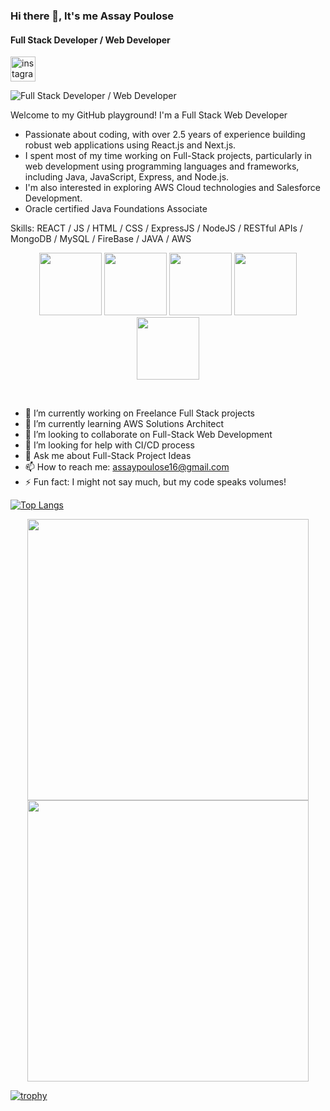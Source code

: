 ### Hi there 👋, It's me Assay Poulose
#### Full Stack Developer / Web Developer    

   [<img src='https://cdn.jsdelivr.net/npm/simple-icons@3.0.1/icons/instagram.svg' alt='instagram' height='40'>](https://www.instagram.com/https://www.instagram.com/coding_girl_93//)  


![Full Stack Developer / Web Developer](https://img.freepik.com/premium-photo/banner-young-girl-using-laptop-coding-progr-digital-native-gen-alpha-design_655090-558253.jpg)

Welcome to my GitHub playground! I'm a Full Stack Web Developer
- Passionate about coding, with over 2.5 years of experience building robust web applications using React.js and Next.js. 
- I spent most of my time working on Full-Stack projects, particularly in web development using programming languages and frameworks, including Java, JavaScript, Express, and Node.js.
- I'm also interested in exploring AWS Cloud technologies and Salesforce Development.
- Oracle certified Java Foundations Associate

Skills: REACT / JS / HTML / CSS / ExpressJS / NodeJS / RESTful APIs / MongoDB / MySQL / FireBase / JAVA / AWS 
<p align="center">
   <img src="https://i.giphy.com/media/v1.Y2lkPTc5MGI3NjExbmI3d3U4ZmY4cWhnZGd4MDNsbTlhdzcyZWJtbHhiZnBrc2J3dDN3dCZlcD12MV9pbnRlcm5hbF9naWZfYnlfaWQmY3Q9cw/tAjb5pyCEBhEb8jWxC/giphy.gif" width="100">
   <img src="https://media3.giphy.com/media/ln7z2eWriiQAllfVcn/200w.webp" width="100">
   <img src="https://i.giphy.com/media/eNAsjO55tPbgaor7ma/200w.webp" width="100">
   <img src="https://media3.giphy.com/media/kdFc8fubgS31b8DsVu/giphy.webp" width="100"><img src="https://i.giphy.com/media/IdyAQJVN2kVPNUrojM/200.webp" width="100">
</p>
<br>

- 🔭 I’m currently working on Freelance Full Stack projects 
- 🌱 I’m currently learning AWS Solutions Architect
- 👯 I’m looking to collaborate on Full-Stack Web Development 
- 🤔 I’m looking for help with CI/CD process 
- 💬 Ask me about Full-Stack Project Ideas 
- 📫 How to reach me: assaypoulose16@gmail.com 
- ⚡ Fun fact: I might not say much, but my code speaks volumes! 

[![Top Langs](https://github-readme-stats.vercel.app/api/top-langs/?username=assaypoulose)](https://github.com/anuraghazra/github-readme-stats) 

<div align="center">
   <img width="450" src="https://github-readme-stats.vercel.app/api?username=assaypoulose&show_icons=true" />
   <img width="450" src="https://streak-stats.demolab.com/?user=assaypoulose" />
</div>

[![trophy](https://github-profile-trophy.vercel.app/?username=assaypoulose)](https://github.com/ryo-ma/github-profile-trophy) 
